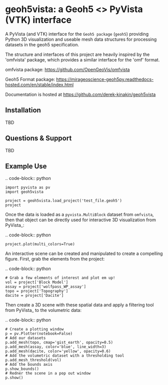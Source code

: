 geoh5vista: a Geoh5 <> PyVista (VTK) interface
===========================================

A PyVista (and VTK) interface for the `Geoh5 package` (``geoh5``)
providing Python 3D visualization and useable mesh data structures for
processing datasets in the geoh5 specification.

The structure and interfaces of this project are heavily inspired by the 'omfvista' package, which provides a similar interface for the 'omf' format.

omfvista package: https://github.com/OpenGeoVis/omfvista

Geoh5 Format package: https://mirageoscience-geoh5py.readthedocs-hosted.com/en/stable/index.html

Documentation is hosted at https://github.com/derek-kinakin/geoh5vista


Installation
------------

TBD

Questions & Support
-------------------

TBD

Example Use
-----------

.. code-block:: python

    import pyvista as pv
    import geoh5vista

    project = geoh5vista.load_project('test_file.geoh5')
    project


Once the data is loaded as a ``pyvista.MultiBlock`` dataset from ``omfvista``, then
that object can be directly used for interactive 3D visualization from PyVista_:

.. code-block:: python

    project.plot(multi_colors=True)

An interactive scene can be created and manipulated to create a compelling
figure. First, grab the elements from the project:

.. code-block:: python

    # Grab a few elements of interest and plot em up!
    vol = project['Block Model']
    assay = project['wolfpass_WP_assay']
    topo = project['Topography']
    dacite = project['Dacite']

Then create a 3D scene with these spatial data and apply a filtering tool from
PyVista_ to the volumetric data:

.. code-block:: python

    # Create a plotting window
    p = pv.Plotter(notebook=False)
    # Add our datasets
    p.add_mesh(topo, cmap='gist_earth', opacity=0.5)
    p.add_mesh(assay, color='blue', line_width=3)
    p.add_mesh(dacite, color='yellow', opacity=0.6)
    # Add the volumetric dataset with a thresholding tool
    p.add_mesh_threshold(vol)
    # Add the bounds axis
    p.show_bounds()
    # Redner the scene in a pop out window
    p.show()

